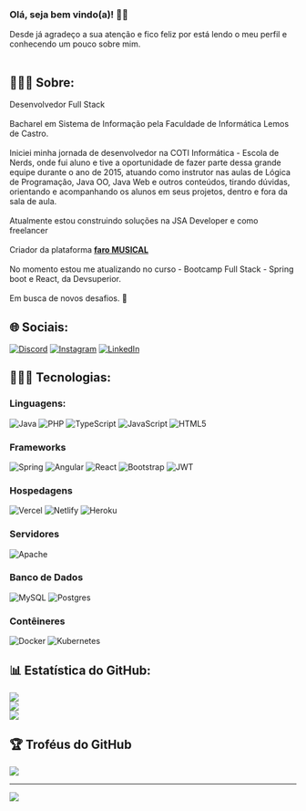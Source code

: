 ### Olá, seja bem vindo(a)! 👋🏻
Desde já agradeço a sua atenção e fico feliz por está lendo o meu perfil e conhecendo um pouco sobre mim.
<br><br>

## 👨🏻‍💼 Sobre:
Desenvolvedor Full Stack<br><br>
Bacharel em Sistema de Informação pela Faculdade de Informática Lemos de Castro. <br><br>
Iniciei minha jornada de desenvolvedor na COTI Informática - Escola de Nerds, onde fui aluno e tive a oportunidade de fazer parte dessa grande equipe durante o ano de  2015, atuando como instrutor nas aulas de  Lógica de Programação, Java OO, Java Web e outros conteúdos, tirando dúvidas, orientando e acompanhando os alunos em seus projetos, dentro e fora da sala de aula.<br><br>
Atualmente estou construindo soluções na JSA Developer e como freelancer<br><br>
Criador da plataforma [**faro MUSICAL**](https://faromusical.com)<br><br>
No momento estou me atualizando no curso - Bootcamp Full Stack - Spring boot e React, da Devsuperior. <br><br>
Em busca de novos desafios. 🚀

## 🌐 Sociais:
[![Discord](https://img.shields.io/badge/Discord-%237289DA.svg?logo=discord&logoColor=white)](https://discord.gg/amarojc#0896) 
[![Instagram](https://img.shields.io/badge/Instagram-%23E4405F.svg?logo=Instagram&logoColor=white)](https://instagram.com/insta.jorgeamaro)
[![LinkedIn](https://img.shields.io/badge/LinkedIn-%230077B5.svg?logo=linkedin&logoColor=white)](https://linkedin.com/in/amarojc) 

## 👨🏻‍💻 Tecnologias:
### Linguagens:
![Java](https://img.shields.io/badge/java-%23ED8B00.svg?style=for-the-badge&logo=java&logoColor=white)
![PHP](https://img.shields.io/badge/php-%23777BB4.svg?style=for-the-badge&logo=php&logoColor=white)
![TypeScript](https://img.shields.io/badge/typescript-%23007ACC.svg?style=for-the-badge&logo=typescript&logoColor=white) 
![JavaScript](https://img.shields.io/badge/javascript-%23323330.svg?style=for-the-badge&logo=javascript&logoColor=%23F7DF1E)
![HTML5](https://img.shields.io/badge/html5-%23E34F26.svg?style=for-the-badge&logo=html5&logoColor=white)

### Frameworks
![Spring](https://img.shields.io/badge/spring-%236DB33F.svg?style=for-the-badge&logo=spring&logoColor=white) 
![Angular](https://img.shields.io/badge/angular-%23DD0031.svg?style=for-the-badge&logo=angular&logoColor=white) 
![React](https://img.shields.io/badge/react-%2320232a.svg?style=for-the-badge&logo=react&logoColor=%2361DAFB)
![Bootstrap](https://img.shields.io/badge/bootstrap-%23563D7C.svg?style=for-the-badge&logo=bootstrap&logoColor=white) 
![JWT](https://img.shields.io/badge/JWT-black?style=for-the-badge&logo=JSON%20web%20tokens) 

### Hospedagens
![Vercel](https://img.shields.io/badge/vercel-%23000000.svg?style=for-the-badge&logo=vercel&logoColor=white)
![Netlify](https://img.shields.io/badge/netlify-%23000000.svg?style=for-the-badge&logo=netlify&logoColor=#00C7B7)
![Heroku](https://img.shields.io/badge/heroku-%23430098.svg?style=for-the-badge&logo=heroku&logoColor=white) 

### Servidores
![Apache](https://img.shields.io/badge/apache-%23D42029.svg?style=for-the-badge&logo=apache&logoColor=white) 

### Banco de Dados
![MySQL](https://img.shields.io/badge/mysql-%2300f.svg?style=for-the-badge&logo=mysql&logoColor=white)
![Postgres](https://img.shields.io/badge/postgres-%23316192.svg?style=for-the-badge&logo=postgresql&logoColor=white)

### Contêineres 
![Docker](https://img.shields.io/badge/docker-%230db7ed.svg?style=for-the-badge&logo=docker&logoColor=white) 
![Kubernetes](https://img.shields.io/badge/kubernetes-%23326ce5.svg?style=for-the-badge&logo=kubernetes&logoColor=white) 
    
## 📊 Estatística do GitHub:
![](https://github-readme-stats.vercel.app/api?username=amarojc&theme=default&hide_border=true&include_all_commits=false&count_private=true)<br/>
![](https://github-readme-streak-stats.herokuapp.com/?user=amarojc&theme=default&hide_border=true)<br/>
![](https://github-readme-stats.vercel.app/api/top-langs/?username=amarojc&theme=default&hide_border=true&include_all_commits=false&count_private=true&layout=compact)

## 🏆 Troféus do GitHub
![](https://github-profile-trophy.vercel.app/?username=amarojc&theme=flat&no-frame=false&no-bg=false&margin-w=4)

---
[![](https://visitcount.itsvg.in/api?id=amarojc&icon=0&color=12)](https://visitcount.itsvg.in)

<!-- Proudly created with GPRM ( https://gprm.itsvg.in ) -->

